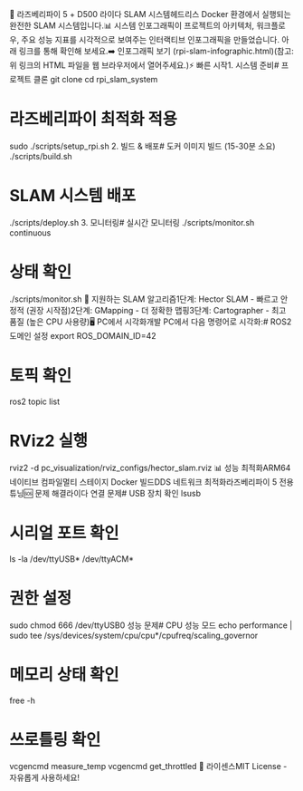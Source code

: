 🚀 라즈베리파이 5 + D500 라이다 SLAM 시스템헤드리스 Docker 환경에서 실행되는 완전한 SLAM 시스템입니다.📊 시스템 인포그래픽이 프로젝트의 아키텍처, 워크플로우, 주요 성능 지표를 시각적으로 보여주는 인터랙티브 인포그래픽을 만들었습니다. 아래 링크를 통해 확인해 보세요.➡️ 인포그래픽 보기 (rpi-slam-infographic.html)(참고: 위 링크의 HTML 파일을 웹 브라우저에서 열어주세요.)⚡ 빠른 시작1. 시스템 준비# 프로젝트 클론
git clone <repository-url>
cd rpi_slam_system

# 라즈베리파이 최적화 적용
sudo ./scripts/setup_rpi.sh
2. 빌드 & 배포# 도커 이미지 빌드 (15-30분 소요)
./scripts/build.sh

# SLAM 시스템 배포
./scripts/deploy.sh
3. 모니터링# 실시간 모니터링
./scripts/monitor.sh continuous

# 상태 확인
./scripts/monitor.sh
🔧 지원하는 SLAM 알고리즘1단계: Hector SLAM - 빠르고 안정적 (권장 시작점)2단계: GMapping - 더 정확한 맵핑3단계: Cartographer - 최고 품질 (높은 CPU 사용량)🖥️ PC에서 시각화개발 PC에서 다음 명령어로 시각화:# ROS2 도메인 설정
export ROS_DOMAIN_ID=42

# 토픽 확인
ros2 topic list

# RViz2 실행
rviz2 -d pc_visualization/rviz_configs/hector_slam.rviz
📊 성능 최적화ARM64 네이티브 컴파일멀티 스테이지 Docker 빌드DDS 네트워크 최적화라즈베리파이 5 전용 튜닝🆘 문제 해결라이다 연결 문제# USB 장치 확인
lsusb

# 시리얼 포트 확인  
ls -la /dev/ttyUSB* /dev/ttyACM*

# 권한 설정
sudo chmod 666 /dev/ttyUSB0
성능 문제# CPU 성능 모드
echo performance | sudo tee /sys/devices/system/cpu/cpu*/cpufreq/scaling_governor

# 메모리 상태 확인
free -h

# 쓰로틀링 확인
vcgencmd measure_temp
vcgencmd get_throttled
📝 라이센스MIT License - 자유롭게 사용하세요!
